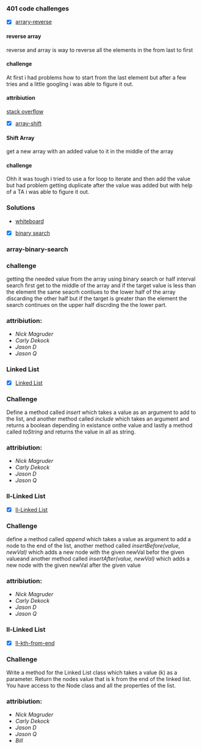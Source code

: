 ### 401 code challenges

- [x] [arrary-reverse](challenges/arrayReverse/array-reverse.js)

#### reverse array
 reverse and array is way to reverse all the elements in the from last to first

#### challenge
 At first i had problems how to start from the last element but after a few tries and a little googling i was able to figure it out.

#### attribiution 
[stack overflow](https://stackoverflow.com/questions/40751207/javascript-reverse-an-array-without-using-reverse)  


- [x] [array-shift](challenges/arrayShift/array-shift.js)

#### Shift Array
get a new array with an added value to it in the middle of the array

#### challenge
Ohh it was tough i tried to use a for loop to iterate and then add the value
but had problem getting duplicate after the value was added but with help of a 
TA i was able to figure it out.

### Solutions
- [whiteboard](assets/lab02.png)


- [x] [binary search](challenges/arrayBinarysearch/array-binary-search.js)

### array-binary-search


### challenge

getting the needed value from the array using binary search
or half interval search first get to the middle of the array 
and if the target value is less than the element the same seacrh contiues to the lower half of the array discarding the other half but if the target is greater than the element the search continues on the upper half discrding the the lower part.

### attribiution:

- *Nick Magruder*
- *Carly Dekock*
- *Jason D*
- *Jason Q*


### Linked List


- [x] [Linked List](challenges/linkedList/linked-list.js)


### Challenge

Define a method called *insert* which takes a value as an argument to add to the list, and another method called 
*include* which takes an argument and returns a boolean
depending in existance onthe value and lastly a method 
called *toString* and returns the value in all as string.



### attribiution:

- *Nick Magruder*
- *Carly Dekock*
- *Jason D*
- *Jason Q*


### ll-Linked List


- [x] [ll-Linked List](challenges/linkedList/linked-list.js)


### Challenge

define a method called *append* which takes a value as argument to add a node to the end of the list, another method
called *insertBefore(value, newVal)* which adds a new node with the given newVal befor the given valueand another method 
called *insertAfter(value, newVal)* which adds a new node with the given newVal after the given  value





### attribiution:

- *Nick Magruder*
- *Carly Dekock*
- *Jason D*
- *Jason Q*


### ll-Linked List


- [x] [ll-kth-from-end](challenges/linkedList/linked-list.js)


### Challenge

Write a method for the Linked List class which takes a value (k) as a parameter. Return the nodes value that is k from the end of the linked list. You have access to the Node class and all the properties of the list. 




### attribiution:

- *Nick Magruder*
- *Carly Dekock*
- *Jason D*
- *Jason Q*
- *Bill*